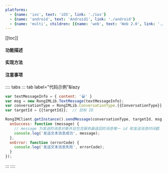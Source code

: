 ```yaml
---
platforms:
  - {name: 'ios', text: 'iOS', link: './ios'}
  - {name: 'android', text: 'Android1', link: './android'}
  - {name: 'multi', children: [{name: 'web', text: 'Web 2.0', link: './web'}, {name: 'web3', text: 'Web 3.0', link: './web3'}]}
---
```


[[toc]]

#### 功能描述

#### 实现方法

#### 注意事项 

:::: tabs
::: tab label="代码示例"&lazy
```js
var textMessageInfo = { content: '😀' }
var msg = new RongIMLib.TextMessage(textMessageInfo);
var conversationType = RongIMLib.ConversationType.{{ConversationType}};
var targetId = {{targetId}};  // 目标 ID

RongIMClient.getInstance().sendMessage(conversationType, targetId, msg, {
  onSuccess: function (message) {
    // message 为发送的消息对象并且包含服务器返回的消息唯一 id 和发送消息时间戳
    console.log('发送文本消息成功', message);
  },
  onError: function (errorCode) {
    console.log('发送文本消息失败', errorCode);
  }
});
```
:::
::::